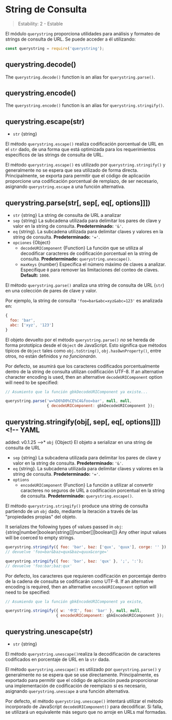 # String de Consulta

<!--introduced_in=v0.10.0-->

> Estability: 2 - Estable

<!--name=querystring-->

El módulo `querystring` proporciona utilidades para análisis y formateo de strings de consulta de URL. Se puede acceder a él utilizando:

```js
const querystring = require('querystring');
```

## querystring.decode()
<!-- YAML
added: v0.1.99
-->

The `querystring.decode()` function is an alias for `querystring.parse()`.

## querystring.encode()
<!-- YAML
added: v0.1.99
-->

The `querystring.encode()` function is an alias for `querystring.stringify()`.

## querystring.escape(str)
<!-- YAML
added: v0.1.25
-->

* `str` {string}

El método `querystring.escape()` realiza codificación porcentual de URL en el `str` dado, de una forma que está optimizada para los requerimientos específicos de las strings de consulta de URL.

El método `querystring.escape()` es utilizado por `querystring.stringify()` y generalmente no se espera que sea utilizado de forma directa. Principalmente, se exporta para permitir que el código de aplicación proporcione una codificación porcentual de remplazo, de ser necesario, asignando `querystring.escape` a una función alternativa.

## querystring.parse(str[, sep[, eq[, options]]])
<!-- YAML
added: v0.1.25
changes:
  - version: v8.0.0
    pr-url: https://github.com/nodejs/node/pull/10967
    description: Multiple empty entries are now parsed correctly (e.g. `&=&=`).
  - version: v6.0.0
    pr-url: https://github.com/nodejs/node/pull/6055
    description: The returned object no longer inherits from `Object.prototype`.
  - version: v6.0.0, v4.2.4
    pr-url: https://github.com/nodejs/node/pull/3807
    description: The `eq` parameter may now have a length of more than `1`.
-->

* `str` {string} La string de consulta de URL a analizar
* `sep` {string} La subcadena utilizada para delimitar los pares de clave y valor en la string de consulta. **Predeterminado:** `'&'`.
* `eq` {string}. La subcadena utilizada para delimitar claves y valores en la string de consulta. **Predeterminado:** `'='`.
* `opciones` {Object}
  * `decodeURIComponent` {Function} La función que se utiliza al decodificar caracteres de codificación porcentual en la string de consulta. **Predeterminado:** `querystring.unescape()`.
  * `maxKeys` {number} Especifica el número máximo de claves a analizar. Especifique `0` para remover las limitaciones del conteo de claves. **Default:** `1000`.

El método `querystring.parse()` analiza una string de consulta de URL (`str`) en una colección de pares de clave y valor.

Por ejemplo, la string de consulta `'foo=bar&abc=xyz&abc=123'` es analizada en:
```js
{
  foo: 'bar',
  abc: ['xyz', '123']
}
```

El objeto devuelto por el método `querystring.parse()` _no_ se hereda de forma prototípica desde el `Object` de JavaScript. Esto significa que métodos típicos de `Object` tales como `obj.toString()`, `obj.hasOwnProperty()`, entre otros, no están definidos y *no funcionarán*.

Por defecto, se asumirá que los caracteres codificados porcentualmente dentro de la string de consulta utilizan codificación UTF-8. If an alternative character encoding is used, then an alternative `decodeURIComponent` option will need to be specified:

```js
// Asumiento que la función gbkDecodeURIComponent ya existe...

querystring.parse('w=%D6%D0%CE%C4&foo=bar', null, null,
                  { decodeURIComponent: gbkDecodeURIComponent });
```

## querystring.stringify(obj[, sep[, eq[, options]]])<!-- YAML
added: v0.1.25
-->* `obj` {Object} El objeto a serializar en una string de consulta de URL
* `sep` {string} La subcadena utilizada para delimitar los pares de clave y valor en la string de consulta. **Predeterminado:** `'&'`.
* `eq` {string}. La subcadena utilizada para delimitar claves y valores en la string de consulta. **Predeterminado:** `'='`.
* `options`
  * `encodeURIComponent` {Function} La función a utilizar al convertir caracteres no seguros de URL a codificación porcentual en la string de consulta. **Predeterminado:** `querystring.escape()`.

El método `querystring.stringify()` produce una string de consulta partiendo de un `obj` dado, mediante la iteración a través de las "propiedades propias" del objeto.

It serializes the following types of values passed in `obj`:
{string|number|boolean|string[]|number[]|boolean[]}
Any other input values will be coerced to empty strings.

```js
querystring.stringify({ foo: 'bar', baz: ['qux', 'quux'], corge: '' });
// devuelve 'foo=bar&baz=qux&baz=quux&corge='

querystring.stringify({ foo: 'bar', baz: 'qux' }, ';', ':');
// devuelve 'foo:bar;baz:qux'
```

Por defecto, los caracteres que requieren codificación en porcentaje dentro de la cadena de consulta se codificarán como UTF-8. If an alternative encoding is required, then an alternative `encodeURIComponent` option will need to be specified:

```js
// Asumiendo que la función gbkEncodeURIComponent ya existe,

querystring.stringify({ w: '中文', foo: 'bar' }, null, null,
                      { encodeURIComponent: gbkEncodeURIComponent });
```

## querystring.unescape(str)
<!-- YAML
added: v0.1.25
-->

* `str` {string}

El método `querystring.unescape()`realiza la decodificación de caracteres codificados en porcentaje de URL en la `str` dada.

El método `querystring.unescape()` es utilizado por `querystring.parse()` y generalmente no se espera que se use directamente. Principalmente, es exportado para permitir que el código de aplicación pueda proporcionar una implementación de codificación de reemplazo si es necesario, asignando `querystring.unescape` a una función alternativa.

Por defecto, el método `querystring.unescape()` intentará utilizar el método incorporado de JavaScript `decodeURIComponent()` para decodificar. Si falla, se utilizará un equivalente más seguro que no arroje en URLs mal formadas.

